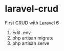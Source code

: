 # laravel-crud
First CRUD with Laravel 6

1. Edit .env
2. php artisan migrate
3. php artisan serve

<img href="https://www.stickpng.com/assets/images/58480e35cef1014c0b5e4920.png">
